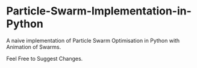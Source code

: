 # Particle-Swarm-Implementation-in-Python
A naive implementation of Particle Swarm Optimisation in Python with Animation of Swarms.

Feel Free to Suggest Changes.


